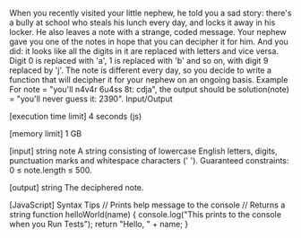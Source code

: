 When you recently visited your little nephew, he told you a sad story: there's a bully at school who steals his lunch every day, and locks it away in his locker. He also leaves a note with a strange, coded message. Your nephew gave you one of the notes in hope that you can decipher it for him. And you did: it looks like all the digits in it are replaced with letters and vice versa. Digit 0 is replaced with 'a', 1 is replaced with 'b' and so on, with digit 9 replaced by 'j'.
The note is different every day, so you decide to write a function that will decipher it for your nephew on an ongoing basis.
Example
For note = "you'll n4v4r 6u4ss 8t: cdja", the output should be
solution(note) = "you'll never guess it: 2390".
Input/Output


[execution time limit] 4 seconds (js)


[memory limit] 1 GB


[input] string note
A string consisting of lowercase English letters, digits, punctuation marks and whitespace characters (' ').
Guaranteed constraints:
0 ≤ note.length ≤ 500.


[output] string
The deciphered note.


[JavaScript] Syntax Tips
// Prints help message to the console
// Returns a string
function helloWorld(name) {
    console.log("This prints to the console when you Run Tests");
    return "Hello, " + name;
}


